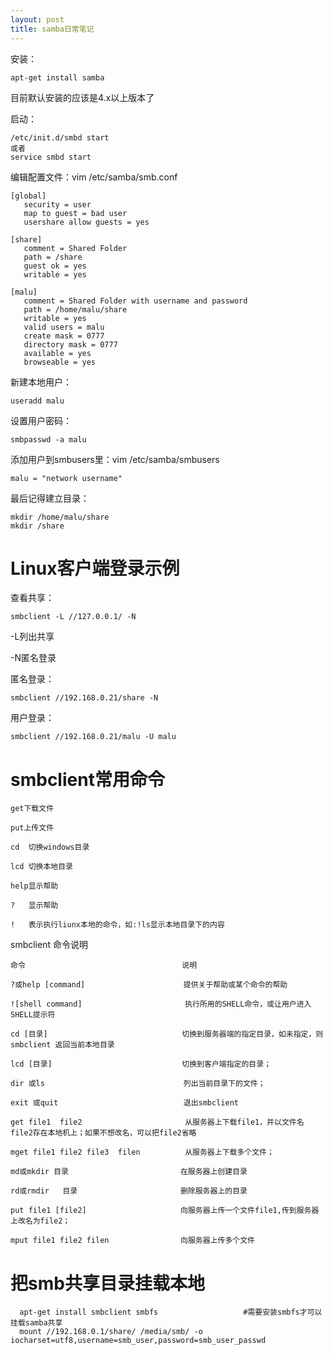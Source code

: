 ```yaml
---
layout: post
title: samba日常笔记
---
```


安装：

	apt-get install samba

目前默认安装的应该是4.x以上版本了

启动：

	/etc/init.d/smbd start
	或者
	service smbd start

编辑配置文件：vim /etc/samba/smb.conf

	[global]
	   security = user
	   map to guest = bad user
	   usershare allow guests = yes
	
	[share]
	   comment = Shared Folder
	   path = /share
	   guest ok = yes
	   writable = yes
	
	[malu]
	   comment = Shared Folder with username and password
	   path = /home/malu/share
	   writable = yes
	   valid users = malu
	   create mask = 0777
	   directory mask = 0777
	   available = yes
	   browseable = yes

新建本地用户：

	useradd malu

设置用户密码：

	smbpasswd -a malu

添加用户到smbusers里：vim /etc/samba/smbusers

	malu = "network username"

最后记得建立目录：

	mkdir /home/malu/share
	mkdir /share

# Linux客户端登录示例

查看共享：

	smbclient -L //127.0.0.1/ -N

-L列出共享

-N匿名登录

匿名登录：

	smbclient //192.168.0.21/share -N

用户登录：

	smbclient //192.168.0.21/malu -U malu

# smbclient常用命令

	get下载文件
	
	put上传文件
	
	cd  切换windows目录
	
	lcd 切换本地目录
	
	help显示帮助
	
	?   显示帮助
	
	!   表示执行liunx本地的命令，如:!ls显示本地目录下的内容



smbclient 命令说明


	命令                                   说明
		
	?或help [command]                      提供关于帮助或某个命令的帮助
	
	![shell command]                       执行所用的SHELL命令，或让用户进入 SHELL提示符
	
	cd [目录]                              切换到服务器端的指定目录，如未指定，则 smbclient 返回当前本地目录
	
	lcd [目录]                             切换到客户端指定的目录；

	dir 或ls                               列出当前目录下的文件；
	
	exit 或quit                            退出smbclient     
	
	get file1  file2                       从服务器上下载file1，并以文件名file2存在本地机上；如果不想改名，可以把file2省略
	
	mget file1 file2 file3  filen          从服务器上下载多个文件；
	
	md或mkdir 目录                         在服务器上创建目录
	
	rd或rmdir   目录                       删除服务器上的目录
	
	put file1 [file2]                     向服务器上传一个文件file1,传到服务器上改名为file2；
	
	mput file1 file2 filen                向服务器上传多个文件

 
# 把smb共享目录挂载本地

      apt-get install smbclient smbfs                   #需要安装smbfs才可以挂载samba共享
      mount //192.168.0.1/share/ /media/smb/ -o iocharset=utf8,username=smb_user,password=smb_user_passwd